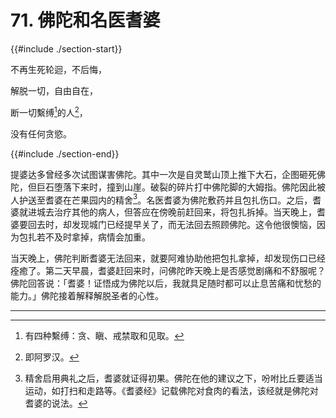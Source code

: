 # 71. 佛陀和名医耆婆
{{#include ./section-start}}

不再生死轮迴，不后悔，

解脱一切，自由自在，

断一切繫缚[^1]的人[^2]，

没有任何贪慾。

{{#include ./section-end}}

提婆达多曾经多次试图谋害佛陀。其中一次是自灵鹫山顶上推下大石，企图砸死佛陀，但巨石堕落下来时，撞到山崖。破裂的碎片打中佛陀脚的大姆指。佛陀因此被人护送至耆婆在芒果园内的精舍[^3]。名医耆婆为佛陀敷药并且包扎伤口。之后，耆婆就进城去治疗其他的病人，但答应在傍晚前赶回来，将包扎拆掉。当天晚上，耆婆要回去时，却发现城门已经提早关了，而无法回去照顾佛陀。这令他很懊恼，因为包扎若不及时拿掉，病情会加重。

当天晚上，佛陀判断耆婆无法回来，就要阿难协助他把包扎拿掉，却发现伤口已经痊癒了。第二天早晨，耆婆赶回来时，问佛陀昨天晚上是否感觉剧痛和不舒服呢？佛陀回答说：「耆婆！证悟成为佛陀以后，我就具足随时都可以止息苦痛和忧愁的能力。」佛陀接着解释解脱圣者的心性。


---



[^1]: 有四种繫缚：贪、瞋、戒禁取和见取。

[^2]: 即阿罗汉。

[^3]: 精舍启用典礼之后，耆婆就证得初果。佛陀在他的建议之下，吩咐比丘要适当运动，如打扫和走路等。《耆婆经》记载佛陀对食肉的看法，该经就是佛陀对耆婆的说法。

